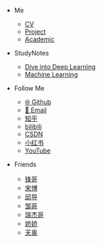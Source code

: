 <!-- _navbar.md -->

* Me
  * [CV](Me/CV.md)
  * [Project](Me/Project.md)
  * [Academic](Me/Academic.md)

* StudyNotes
  * [Dive into Deep Learning](StudyNotes/DiveintoDeepLearning/Notes/README.md)
  * [Machine Learning](StudyNotes/MachineLearning/Notes/README.md)

* Follow Me
  * [🌐 Github](https://github.com/LinChentang)
  * [📧 Email](mailto:z1273611131@163.com)
  * [知乎](https://www.zhihu.com/people/yu-chen-63-69-85)
  * [bilibili](https://space.bilibili.com/346629528?spm_id_from=333.1007.0.0)
  * [CSDN](https://blog.csdn.net/weixin_64266899?spm=1011.2124.3001.5343)
  * [小红书](https://www.xiaohongshu.com/user/profile/66a673f5000000001d023fdb)
  * [YouTube](https://www.youtube.com/@linchentang618)

* Friends
  * [锋哥](https://github.com/Relph1119)
  * [宋博](https://github.com/KMnO4-zx)
  * [邱导](https://github.com/clorisqiu1)
  * [邹哥](https://github.com/logan-zou)
  * [瑞杰哥](https://hrjtju.github.io/)
  * [娇娇](https://github.com/Aphasia0515)
  * [天奥](https://github.com/lta155)
